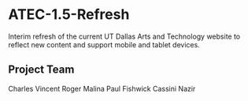 # ATEC-1.5-Refresh
Interim refresh of the current UT Dallas Arts and Technology website to reflect new content and support mobile and tablet devices. 


## Project Team
Charles Vincent
Roger Malina
Paul Fishwick
Cassini Nazir
